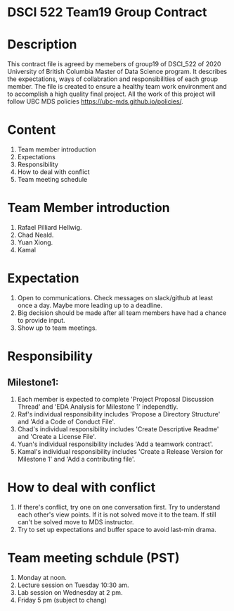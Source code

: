 # DSCI 522 Team19 Group Contract

# Description 

This contract file is agreed by memebers of group19 of DSCI_522 of 2020 University of British Columbia Master of Data Science program. It describes the expectations, ways of collabration and responsibilities of each group member. The file is created to ensure a healthy team work environment and to accomplish a high quality final project. All the work of this project will follow UBC MDS policies https://ubc-mds.github.io/policies/.

# Content 

1. Team member introduction
2. Expectations
3. Responsibility
4. How to deal with conflict
5. Team meeting schedule 

# Team Member introduction 

1. Rafael Pilliard Hellwig.
2. Chad Neald. 
3. Yuan Xiong.
4. Kamal 

# Expectation 

1. Open to communications. Check messages on slack/github at least once a day. Maybe more leading up to a deadline. 
2. Big decision should be made after all team members have had a chance to provide input. 
3. Show up to team meetings. 

# Responsibility 
## Milestone1: 
1. Each member is expected to complete 'Project Proposal Discussion Thread' and 'EDA Analysis for Milestone 1' independtly. 
2. Raf's individual responsibility includes 'Propose a Directory Structure' and 'Add a Code of Conduct File'. 
3. Chad's individual responsibility includes 'Create Descriptive Readme' and 'Create a License File'. 
4. Yuan's individual responsibility includes 'Add a teamwork contract'. 
5. Kamal's individual responsibility includes 'Create a Release Version for Milestone 1' and 'Add a contributing file'. 

# How to deal with conflict

1. If there's conflict, try one on one conversation first. Try to understand each other's view points. If it is not solved move it to the team. If still can't be solved move to MDS instructor.
2. Try to set up expectations and buffer space to avoid last-min drama. 

# Team meeting schdule (PST)

1. Monday at noon.
2. Lecture session on Tuesday 10:30 am. 
3. Lab session on Wednesday at 2 pm. 
4. Friday 5 pm (subject to chang)






